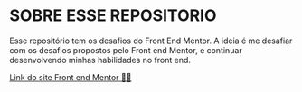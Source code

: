 # SOBRE ESSE REPOSITORIO
Esse repositório tem os desafios do Front End Mentor. A ideia é me desafiar com os desafios propostos pelo Front end Mentor, e continuar desenvolvendo minhas habilidades no front end.

<a href="https://www.frontendmentor.io/home" alt="Link do site Front end Mentor" targe="_blank">Link do site Front end Mentor 👨‍💻</a>